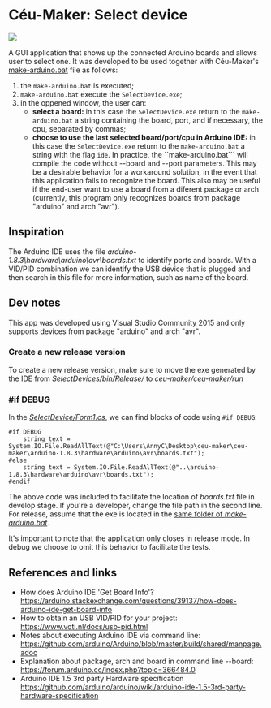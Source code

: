 # Céu-Maker: Select device

![](https://uploaddeimagens.com.br/images/001/435/661/full/selectdevice.png?1527270264)

A GUI application that shows up the connected Arduino boards and allows user to select one. It was developed to be used together with Céu-Maker's [make-arduino.bat](https://github.com/fsantanna/ceu-maker/blob/master/ceu-maker/run/make-arduino.bat) file as follows:

1. the ```make-arduino.bat``` is executed;
2. ```make-arduino.bat``` execute the ```SelectDevice.exe```;
3. in the oppened window, the user can:
    - **select a board:** in this case the ```SelectDevice.exe``` return to the ```make-arduino.bat``` a string containing the board, port, and if necessary, the cpu, separated by commas;
    - **choose to use the last selected board/port/cpu in Arduino IDE:** in this case the ```SelectDevice.exe``` return to the ```make-arduino.bat``` a string with the flag ```ide```. In practice, the ``make-arduino.bat``` will compile the code without --board and --port parameters. This may be a desirable behavior for a workaround solution, in the event that this application fails to recognize the board. This also may be useful if the end-user want to use a board from a diferent package or arch (currently, this program only recognizes boards from package "arduino" and arch "avr").

## Inspiration 
The Arduino IDE uses the file *arduino-1.8.3\hardware\arduino\avr\boards.txt* to identify ports and boards. With a VID/PID combination we can identify the USB device that is plugged and then search in this file for more information, such as name of the board.

## Dev notes
This app was developed using Visual Studio Community 2015 and only supports devices from package "arduino" and arch "avr".

### Create a new release version
To create a new release version, make sure to move the exe generated by the IDE from *SelectDevices/bin/Release/* to *ceu-maker/ceu-maker/run*

### #if DEBUG
In the [*SelectDevice/Form1.cs*](https://github.com/AnnyCaroline/ceu-maker-gsoc/blob/master/SelectDevice/SelectDevice/Form1.cs), we can find blocks of code using ```#if DEBUG```:

```
#if DEBUG
    string text = System.IO.File.ReadAllText(@"C:\Users\AnnyC\Desktop\ceu-maker\ceu-maker\arduino-1.8.3\hardware\arduino\avr\boards.txt");
#else
    string text = System.IO.File.ReadAllText(@"..\arduino-1.8.3\hardware\arduino\avr\boards.txt");
#endif
```
The above code was included to facilitate the location of *boards.txt* file in develop stage. If you're a developer, change the file path in the second line.  
For release, assume that the exe is located in the [same folder of *make-arduino.bat*](https://github.com/AnnyCaroline/ceu-maker/tree/master/ceu-maker/run). 

It's important to note that the application only closes in release mode. In debug we choose to omit this behavior to facilitate the tests. 

## References and links
- How does Arduino IDE 'Get Board Info'?  
https://arduino.stackexchange.com/questions/39137/how-does-arduino-ide-get-board-info
- How to obtain an USB VID/PID for your project:  
https://www.voti.nl/docs/usb-pid.html
- Notes about executing Arduino IDE via command line:
https://github.com/arduino/Arduino/blob/master/build/shared/manpage.adoc
- Explanation about package, arch and board in command line --board:  
https://forum.arduino.cc/index.php?topic=366484.0
- Arduino IDE 1.5 3rd party Hardware specification
https://github.com/arduino/arduino/wiki/arduino-ide-1.5-3rd-party-hardware-specification
